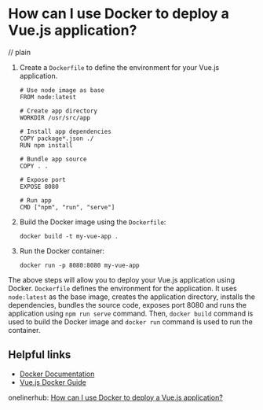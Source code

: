 # How can I use Docker to deploy a Vue.js application?
// plain

1. Create a `Dockerfile` to define the environment for your Vue.js application.
    ```
    # Use node image as base
    FROM node:latest

    # Create app directory
    WORKDIR /usr/src/app

    # Install app dependencies
    COPY package*.json ./
    RUN npm install

    # Bundle app source
    COPY . .

    # Expose port
    EXPOSE 8080

    # Run app
    CMD ["npm", "run", "serve"]
    ```
2. Build the Docker image using the `Dockerfile`:
    ```
    docker build -t my-vue-app .
    ```
3. Run the Docker container:
    ```
    docker run -p 8080:8080 my-vue-app
    ```

The above steps will allow you to deploy your Vue.js application using Docker. `Dockerfile` defines the environment for the application. It uses `node:latest` as the base image, creates the application directory, installs the dependencies, bundles the source code, exposes port 8080 and runs the application using `npm run serve` command. Then, `docker build` command is used to build the Docker image and `docker run` command is used to run the container.

## Helpful links

- [Docker Documentation](https://docs.docker.com/)
- [Vue.js Docker Guide](https://vuejs.org/v2/cookbook/dockerize-vuejs-app.html)

onelinerhub: [How can I use Docker to deploy a Vue.js application?](https://onelinerhub.com/vue.js/how-can-i-use-docker-to-deploy-a-vue-js-application)